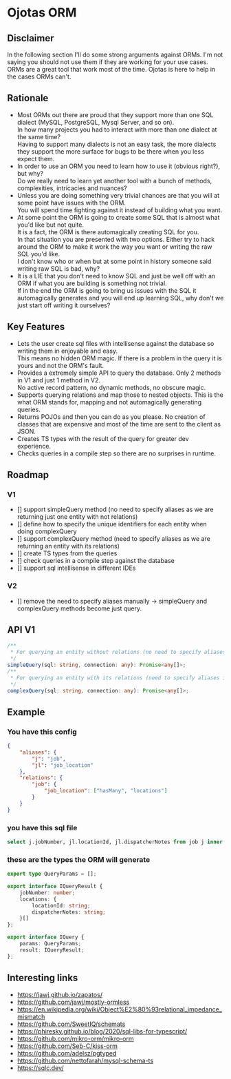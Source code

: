 # Ojotas ORM

## Disclaimer
In the following section I'll do some strong arguments against ORMs. I'm not saying you should not use them if they are working for your use cases.  
ORMs are a great tool that work most of the time. Ojotas is here to help in the cases ORMs can't.  

## Rationale
- Most ORMs out there are proud that they support more than one SQL dialect (MySQL, PostgreSQL, Mysql Server, and so on).  
In how many projects you had to interact with more than one dialect at the same time?  
Having to support many dialects is not an easy task, the more dialects they support the more surface for bugs to be there when you less expect them.
- In order to use an ORM you need to learn how to use it (obvious right?), but why?  
Do we really need to learn yet another tool with a bunch of methods, complexities, intricacies and nuances?
- Unless you are doing something very trivial chances are that you will at some point have issues with the ORM.  
You will spend time fighting against it instead of building what you want.
- At some point the ORM is going to create some SQL that is almost what you'd like but not quite.  
It is a fact, the ORM is there automagically creating SQL for you.  
In that situation you are presented with two options. Either try to hack around the ORM to make it work the way you want or writing the raw SQL you'd like.  
I don't know who or when but at some point in history someone said writing raw SQL is bad, why?
- It is a LIE that you don't need to know SQL and just be well off with an ORM if what you are building is something not trivial.  
If in the end the ORM is going to bring us issues with the SQL it automagically generates and you will end up learning SQL, why don't we just start off writing it ourselves?


## Key Features
- Lets the user create sql files with intellisense against the database so writing them in enjoyable and easy.  
This means no hidden ORM magic. If there is a problem in the query it is yours and not the ORM's fault.
- Provides a extremely simple API to query the database. Only 2 methods in V1 and just 1 method in V2.  
No active record pattern, no dynamic methods, no obscure magic.
- Supports querying relations and map those to nested objects. This is the what ORM stands for, mapping and not automagically generating queries.
- Returns POJOs and then you can do as you please. No creation of classes that are expensive and most of the time are sent to the client as JSON.
- Creates TS types with the result of the query for greater dev experience.
- Checks queries in a compile step so there are no surprises in runtime.

## Roadmap
### V1
- [] support simpleQuery method (no need to specify aliases as we are returning just one entity with not relations)
- [] define how to specify the unique identifiers for each entity when doing complexQuery
- [] support complexQuery method (need to specify aliases as we are returning an entity with its relations)
- [] create TS types from the queries
- [] check queries in a compile step against the database
- [] support sql intellisense in different IDEs

### V2
- [] remove the need to specify aliases manually -> simpleQuery and complexQuery methods become just query.

## API V1
```ts
/** 
 * For querying an entity without relations (no need to specify aliases)
 */
simpleQuery(sql: string, connection: any): Promise<any[]>;
/** 
 * For querying an entity with its relations (need to specify aliases in V1)
 */
complexQuery(sql: string, connection: any): Promise<any[]>;
```


## Example 
### You have this config
```json
{
    "aliases": {
        "j": "job",
        "jl": "job_location"
    },
    "relations": {
        "job": {
            "job_location": ["hasMany", "locations"] 
        }
    }
}
```
### you have this sql file
```sql
select j.jobNumber, jl.locationId, jl.dispatcherNotes from job j inner join job_location jl on j.jobId = jl.jobId;
```
### these are the types the ORM will generate
```ts
export type QueryParams = [];

export interface IQueryResult {
    jobNumber: number;
    locations: {
        locationId: string;
        dispatcherNotes: string;
    }[]
};

export interface IQuery {
    params: QueryParams;
    result: IQueryResult;
};
```

## Interesting links
- https://jawj.github.io/zapatos/
- https://github.com/jawj/mostly-ormless
- https://en.wikipedia.org/wiki/Object%E2%80%93relational_impedance_mismatch
- https://github.com/SweetIQ/schemats
- https://phiresky.github.io/blog/2020/sql-libs-for-typescript/
- https://github.com/mikro-orm/mikro-orm
- https://github.com/Seb-C/kiss-orm
- https://github.com/adelsz/pgtyped
- https://github.com/nettofarah/mysql-schema-ts
- https://sqlc.dev/
